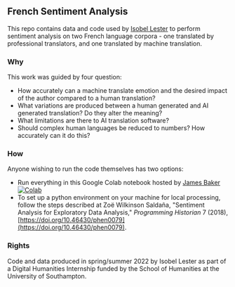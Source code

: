 ## French Sentiment Analysis

This repo contains data and code used by [Isobel Lester](https://github.com/ic-lester/) to perform sentiment analysis on two French language corpora - one translated by professional translators, and one translated by machine translation.

### Why

This work was guided by four question:

* How accurately can a machine translate emotion and the desired impact of the author compared to a human translation?
* What variations are produced between a human generated and AI generated translation? Do they alter the meaning?
* What limitations are there to AI translation software?
* Should complex human languages be reduced to numbers? How accurately can it do this?

### How

Anyone wishing to run the code themselves has two options:

* Run everything in this Google Colab notebook hosted by [James Baker](https://github.com/drjwbaker) [![Colab](https://colab.research.google.com/assets/colab-badge.svg)](https://colab.research.google.com/drive/1tVzfWr9M0IVkT4Iw9JLbW0TFbtZB_GjR?usp=sharing)
* To set up a python environment on your machine for local processing, follow the steps described at Zoë Wilkinson Saldaña, "Sentiment Analysis for Exploratory Data Analysis," *Programming Historian* 7 (2018), [https://doi.org/10.46430/phen0079](https://doi.org/10.46430/phen0079).

### Rights

Code and data produced in spring/summer 2022 by Isobel Lester as part of a Digital Humanities Internship funded by the School of Humanities at the University of Southampton.
